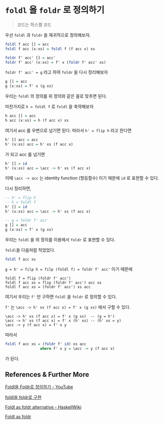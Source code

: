 # `foldl` 을 `foldr` 로 정의하기

> 코드는 하스켈 코드

우선 `foldl` 과 `foldr` 을 재귀적으로 정의해보자.

```haskell
foldl f acc [] = acc
foldl f acc (x:xs) = foldl f (f acc x) xs

foldr f' acc' [] = acc'
foldr f' acc' (x:xs) = f' x (foldr f' acc' xs)
```

`foldr f' acc' = g` 라고 하여 `foldr` 을 다시 정리해보자

```haskell
g [] = acc
g (x:xs) = f' x (g xs)
```

우리는 `foldl` 의 정의를 위 정의와 같은 꼴로 맞추면 된다.

마찬가지로 `h = foldl f` 로 `foldl` 을 축약해보자

```haskell
h acc [] = acc
h acc (x:xs) = h (f acc x) xs
```

여기서 acc 를 우변으로 넘기면 된다. 따라서 `h' = flip h` 라고 한다면

``` haskell
h' [] acc = acc
h' (x:xs) acc = h' xs (f acc x)
```

가 되고 acc 를 넘기면

``` haskell
h' [] = id
h' (x:xs) acc = \acc -> h' xs (f acc x)
```

이때 `\acc -> acc` 는 identity function (항등함수) 이기 때문에 `id` 로 표현할 수 있다.

다시 정리하면,

```haskell
-- h' = flip h
-- h = foldl f
h' [] = id
h' (x:xs) acc = \acc -> h' xs (f acc x)

-- g = foldr f' acc'
g [] = acc
g (x:xs) = f' x (g xs)
```

우리는 `foldl` 을 위 정의를 이용헤서 `foldr` 로 표현할 수 있다.

`foldl`을 다음처럼 적었었다.

```haskell
foldl f acc xs
```

`g = h' = filp h = filp (foldl f) = foldr f' acc'` 이기 때문에

```
foldl f = flip (foldr f' acc')
foldl f acc xs = flip (foldr f' acc') acc xs
foldl f acc xs = (foldr f' acc') xs acc
```

여기서 우리는 `f'` 만 구하면 `foldl` 을 `foldr` 로 정의할 수 있다.

`f'` 는 `\acc -> h' xs (f acc x) = f' x (g xs)` 에서 구할 수 있다.

```
\acc -> h' xs (f acc x) = f' x (g xs)  -- (g = h')
\acc -> h' xs (f acc x) = f' x (h' xs) -- (h' xs = y)
\acc -> y (f acc x) = f' x y
```

따라서 

```haskell
foldl f acc xs = (foldr f' id) xs acc
                where f' x y = \acc -> y (f acc x)
```

가 된다.

## References & Further More

[Foldl을 Foldr로 정의하기 - YouTube](https://www.youtube.com/watch?v=vYYTLcSJ8ns)

[foldl을 foldr로 구현](https://birmjin.tumblr.com/post/111213326517/foldl%EC%9D%84-foldr%EB%A1%9C-%EA%B5%AC%ED%98%84) 

[Foldl as foldr alternative - HaskellWiki](https://wiki.haskell.org/Foldl_as_foldr_alternative)

[Foldl as foldr](https://wiki.haskell.org/Foldl_as_foldr) 